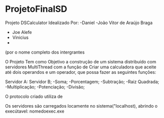 # ProjetoFinalSD
 
Projeto DSCalculator Idealizado Por:
-Daniel
-João Vitor de Araújo Braga
- Joe Alefe
- Vinicius
-
(por o nome completo dos intergrantes

O Projeto Tem como Objetivo a construção de um sistema distribuído com servidores MultiThread com a função de Criar uma calculadora que aceite até dois operandos e um operador, que possa fazer as seguintes funções:

Servidor A:		Servidor B;
-Soma;			-Porcentagem;
-Subtração;		-Raiz Quadrada;
-Multiplicação;		-Potenciação;
-Divisão;

O protocolo criado utiliza de

Os servidores são carregados locamente no sistema("localhost), abrindo o execútavel: nomedoexec.exe
